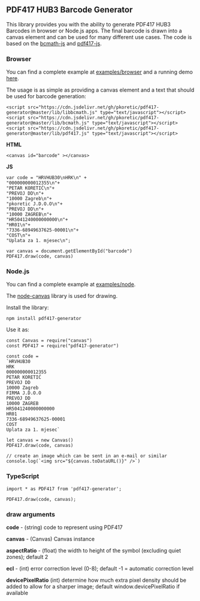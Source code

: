 ## PDF417 HUB3 Barcode Generator

This library provides you with the ability to generate PDF417 HUB3 Barcodes in browser or Node.js
apps. The final barcode is drawn into a canvas element and can be used for many different use cases.
The code is based on the [bcmath-js](https://sourceforge.net/projects/bcmath-js) and
[pdf417-js](https://github.com/bkuzmic/pdf417-js).


### Browser

You can find a complete example at [examples/browser](examples/browser) and a running demo [here](https://pkoretic.github.io/pdf417-generator).

The usage is as simple as providing a canvas element and a text that should be used for barcode generation:

```
<script src="https://cdn.jsdelivr.net/gh/pkoretic/pdf417-generator@master/lib/libbcmath.js" type="text/javascript"></script>
<script src="https://cdn.jsdelivr.net/gh/pkoretic/pdf417-generator@master/lib/bcmath.js" type="text/javascript"></script>
<script src="https://cdn.jsdelivr.net/gh/pkoretic/pdf417-generator@master/lib/pdf417.js" type="text/javascript"></script>

```

**HTML**
```
<canvas id="barcode" ></canvas>
```

**JS**
```
var code = "HRVHUB30\nHRK\n" +
"000000000012355\n"+
"PETAR KORETIĆ\n"+
"PREVOJ DD\n"+
"10000 Zagreb\n"+
"pkoretic J.D.O.O\n"+
"PREVOJ DD\n"+
"10000 ZAGREB\n"+
"HR5041240000000000\n"+
"HR01\n"+
"7336-68949637625-00001\n"+
"COST\n"+
"Uplata za 1. mjesec\n";

var canvas = document.getElementById("barcode")
PDF417.draw(code, canvas)

```

### Node.js

You can find a complete example at [examples/node](examples/node).

The [node-canvas](https://github.com/Automattic/node-canvas) library is used for drawing.

Install the library:

```
npm install pdf417-generator
```

Use it as:

```
const Canvas = require("canvas")
const PDF417 = require("pdf417-generator")

const code =
`HRVHUB30
HRK
000000000012355
PETAR KORETIĆ
PREVOJ DD
10000 Zagreb
FIRMA J.D.O.O
PREVOJ DD
10000 ZAGREB
HR5041240000000000
HR01
7336-68949637625-00001
COST
Uplata za 1. mjesec`

let canvas = new Canvas()
PDF417.draw(code, canvas)

// create an image which can be sent in an e-mail or similar
console.log(`<img src="${canvas.toDataURL()}" />`)
```


### TypeScript
```
import * as PDF417 from 'pdf417-generator';

PDF417.draw(code, canvas);
```


### draw arguments

**code** - (string) code to represent using PDF417

**canvas** - (Canvas) Canvas instance

**aspectRatio** - (float) the width to height of the symbol (excluding quiet zones); default 2

**ecl** - (int) error correction level (0-8); default -1 = automatic correction level

**devicePixelRatio** (int) determine how much extra pixel density should be added to allow for a sharper image; default window.devicePixelRatio if available
